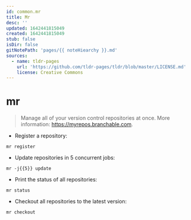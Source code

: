 ```yaml
---
id: common.mr
title: Mr
desc: ''
updated: 1642441815049
created: 1642441815049
stub: false
isDir: false
gitNotePath: 'pages/{{ noteHiearchy }}.md'
sources:
  - name: tldr-pages
    url: 'https://github.com/tldr-pages/tldr/blob/master/LICENSE.md'
    license: Creative Commons
---
```

# mr

> Manage all of your version control repositories at once.
> More information: <https://myrepos.branchable.com>.

- Register a repository:

`mr register`

- Update repositories in 5 concurrent jobs:

`mr -j{{5}} update`

- Print the status of all repositories:

`mr status`

- Checkout all repositories to the latest version:

`mr checkout`

